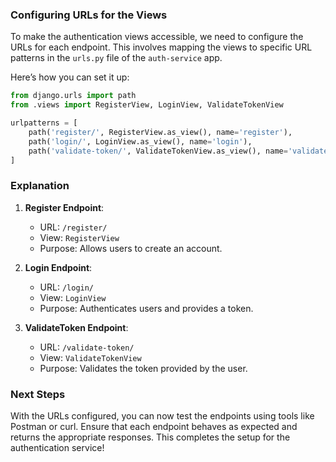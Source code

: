 ### Configuring URLs for the Views

To make the authentication views accessible, we need to configure the URLs for each endpoint. This involves mapping the views to specific URL patterns in the `urls.py` file of the `auth-service` app.

Here’s how you can set it up:

```python title="auth-service/app/urls.py"
from django.urls import path
from .views import RegisterView, LoginView, ValidateTokenView

urlpatterns = [
    path('register/', RegisterView.as_view(), name='register'),
    path('login/', LoginView.as_view(), name='login'),
    path('validate-token/', ValidateTokenView.as_view(), name='validate-token'),
]
```

### Explanation

1. **Register Endpoint**:
   - URL: `/register/`
   - View: `RegisterView`
   - Purpose: Allows users to create an account.

2. **Login Endpoint**:
   - URL: `/login/`
   - View: `LoginView`
   - Purpose: Authenticates users and provides a token.

3. **ValidateToken Endpoint**:
   - URL: `/validate-token/`
   - View: `ValidateTokenView`
   - Purpose: Validates the token provided by the user.

### Next Steps

With the URLs configured, you can now test the endpoints using tools like Postman or curl. Ensure that each endpoint behaves as expected and returns the appropriate responses. This completes the setup for the authentication service!
